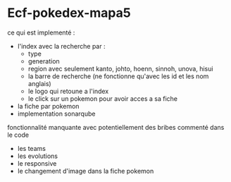 # Ecf-pokedex-mapa5

ce qui est implementé : 
- l'index avec la recherche par :
	- type
	- generation
	- region avec seulement kanto, johto, hoenn, sinnoh, unova, hisui
	- la barre de recherche (ne fonctionne qu'avec les id et les nom anglais)
	- le logo qui retoune a l'index
	- le click sur un pokemon pour avoir acces a sa fiche
- la fiche par pokemon
- implementation sonarqube

fonctionnalité manquante avec potentiellement des bribes commenté dans le code
- les teams 
- les evolutions
- le responsive
- le changement d'image dans la fiche pokemon

